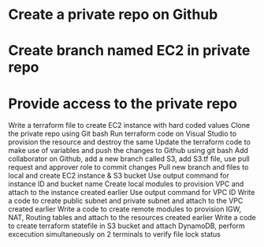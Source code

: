 # Create a private repo on Github
# Create branch named EC2 in private repo 
# Provide access to the private repo
Write a terraform file to create EC2 instance with hard coded values
Clone the private repo using Git bash
Run terraform code on Visual Studio to provision the resource and destroy the same
Update the terraform code to make use of variables and push the changes to Github using git bash
Add collaborator on Github, add a new branch called S3, add S3.tf file, use pull request and approver role to commit changes
Pull new branch and files to local and create EC2 instance & S3 bucket
    Use output command for instance ID and bucket name
Create local modules to provision VPC and attach to the instance created earlier
    Use output command for VPC ID
Write a code to create public subnet and private subnet and attach to the VPC created earlier
Write a code to create remote modules to provision IGW, NAT, Routing tables and attach to the resources created earlier
Write a code to create terraform statefile in S3 bucket and attach DynamoDB, perform excecution simultaneously on 2 terminals to verify file lock status
